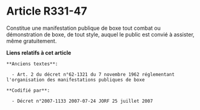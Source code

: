 # Article R331-47

Constitue une manifestation publique de boxe tout combat ou démonstration de boxe, de tout style, auquel le public est convié
à assister, même gratuitement.

**Liens relatifs à cet article**

	**Anciens textes**:

	  - Art. 2 du décret n°62-1321 du 7 novembre 1962 réglementant l'organisation des manifestations publiques de boxe

	**Codifié par**:

	  - Décret n°2007-1133 2007-07-24 JORF 25 juillet 2007
